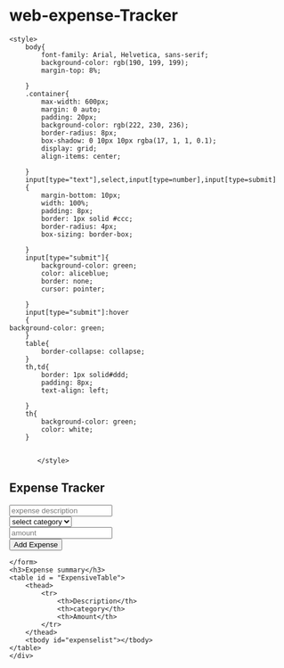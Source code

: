 # web-expense-Tracker
<!DOCTYPE html>
<html lang="en">
<head>
    <meta charset="UTF-8">
    <meta name="viewport" content="width=device-width, initial-scale=1.0">
    <title>Expense Tracker</title>

    <style>
        body{
            font-family: Arial, Helvetica, sans-serif;
            background-color: rgb(190, 199, 199);
            margin-top: 8%;
            
        }
        .container{
            max-width: 600px;
            margin: 0 auto;
            padding: 20px;
            background-color: rgb(222, 230, 236);
            border-radius: 8px;
            box-shadow: 0 10px 10px rgba(17, 1, 1, 0.1);
            display: grid;
            align-items: center;
            
        }
        input[type="text"],select,input[type=number],input[type=submit]
        {
            margin-bottom: 10px;
            width: 100%;
            padding: 8px;
            border: 1px solid #ccc;
            border-radius: 4px;
            box-sizing: border-box;

        }         
        input[type="submit"]{
            background-color: green;
            color: aliceblue;
            border: none;
            cursor: pointer;

        }
        input[type="submit"]:hover
        {
    background-color: green;
        }
        table{
            border-collapse: collapse;
        }
        th,td{
            border: 1px solid#ddd;
            padding: 8px;
            text-align: left;

        }
        th{
            background-color: green;
            color: white;
        }
        
        
           </style>
</head>
<body>
    <div class="container">
        <h2>Expense Tracker</h2>
    <form id="Expenseform">
        <input type="text" id="description" placeholder="expense description" required/><br>
        <select  id="category" required>
            <option value="category">select category</option>
        <option value="Food">Food</option>
    <option value="transportation">transportation</option>        
<option value="Entertainment">Entertainment</option>
<option value="others">others</option>
</select><br>
<input type="number" id="amount" placeholder="amount" required><br>
<input type="submit"value="Add Expense">

    </form>
    <h3>Expense summary</h3>
    <table id = "ExpensiveTable">
        <thead>
            <tr>
                <th>Description</th>
                <th>category</th>
                <th>Amount</th>
            </tr>
        </thead>
        <tbody id="expenselist"></tbody>
    </table>
    </div>
    
    
<script>
 const expenseform = document.getElementById('Expenseform');
    const expenselist = document.getElementById('expenselist');
    expenseform.addEventListener('submit', function (event) {
        event.preventDefault();

        const description = document.getElementById('description').value;
        const category = document.getElementById('category').value;
        const amount = document.getElementById('amount').value;
        if (description && category && !isNaN(amount)) {
            const newrow = document.createElement('tr')
            newrow.innerHTML = `<td>${description}</td>
    <td>${category}</td>
    <td>${amount}</td>`;
            expenselist.appendChild(newrow)
            document.getElementById('description').value = ''
            document.getElementById('category').value = ''
            document.getElementById('amount').value = ''



        }
        else {
            alert('please fill out al fields with valid data')
        }
    })
</script>
</body>

</html>

